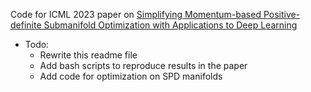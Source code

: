 Code for ICML 2023 paper on [Simplifying Momentum-based Positive-definite Submanifold Optimization with Applications to Deep Learning](https://arxiv.org/abs/2302.09738)

* Todo:
    * Rewrite this readme file
    * Add bash scripts to reproduce results in the paper
    * Add code for optimization on SPD manifolds

